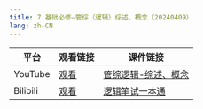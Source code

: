 ```yaml
---
title: 7.基础必修—管综（逻辑）综述、概念（20240409）
lang: zh-CN
---
```



| 平台       | 观看链接                                                                                                                               | 课件链接                                                                                                                                                                                        |
|----------|------------------------------------------------------------------------------------------------------------------------------------|---------------------------------------------------------------------------------------------------------------------------------------------------------------------------------------------|
| YouTube  | [观看](https://www.youtube.com/watch?v=OlBSW2QWUaU&list=PLm0MFkgiW1Jifh_vbdTALFpNGQ5V1hoDO&index=7)                                  | [管综逻辑-综述、概念](../../public/logic/%E9%80%BB%E8%BE%91-%E6%AD%A3%E5%BC%8F%E8%AF%BE/pdf/%E7%AE%A1%E7%BB%BC%E9%80%BB%E8%BE%91%20%E7%BB%BC%E8%BF%B0%E3%80%81%E6%A6%82%E5%BF%B5%20-%20sc.pdf)       |
| Bilibili | [观看](https://www.bilibili.com/video/BV13jW1eAE3C?spm_id_from=333.788.videopod.sections&vd_source=752f1f454ebffd32e5dbe02742c48dab) | [逻辑笔试一本通](../../public/logic/%E9%80%BB%E8%BE%91-%E5%9F%BA%E7%A1%80%E8%AF%BE/pdf/1.%E3%80%90%E7%AC%94%E8%AF%95%E4%B8%80%E6%9C%AC%E9%80%9A%E3%80%91%E7%AE%A1%E7%BB%BC-%E9%80%BB%E8%BE%91.pdf) |

